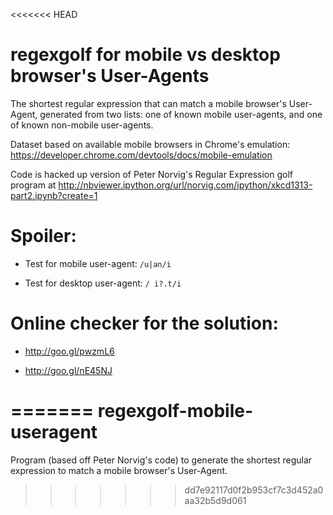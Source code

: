 <<<<<<< HEAD
# regexgolf for mobile vs desktop browser's User-Agents

The shortest regular expression that can match a mobile browser's
User-Agent, generated from two lists: one of known mobile user-agents,
and one of known non-mobile user-agents.

Dataset based on available mobile browsers in Chrome's emulation:
https://developer.chrome.com/devtools/docs/mobile-emulation

Code is hacked up version of Peter Norvig's Regular Expression golf program at
http://nbviewer.ipython.org/url/norvig.com/ipython/xkcd1313-part2.ipynb?create=1

# Spoiler:

* Test for mobile user-agent: `/u|an/i`

* Test for desktop user-agent: `/ i?.t/i﻿`

# Online checker for the solution:

* http://goo.gl/pwzmL6

* http://goo.gl/nE45NJ

=======
regexgolf-mobile-useragent
==========================

Program (based off Peter Norvig's code) to generate the shortest regular expression to match a mobile browser's User-Agent.
>>>>>>> dd7e92117d0f2b953cf7c3d452a0aa32b5d9d061
